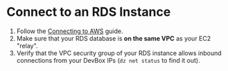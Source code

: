 # Connect to an RDS Instance

1. Follow the [Connecting to AWS](../../existing-network/connecting-to-aws.md) guide.
2. Make sure that your RDS database is **on the same VPC** as your EC2 "relay".
3. Verify that the VPC security group of your RDS instance allows inbound connections from your DevBox IPs (`dz net status` to find it out).


